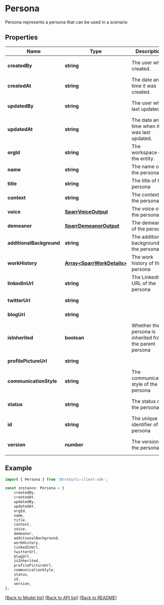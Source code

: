 # Persona

Persona represents a persona that can be used in a scenario

## Properties

Name | Type | Description | Notes
------------ | ------------- | ------------- | -------------
**createdBy** | **string** | The user who created. | [optional] [default to undefined]
**createdAt** | **string** | The date and time it was created. | [optional] [default to undefined]
**updatedBy** | **string** | The user who last updated. | [optional] [default to undefined]
**updatedAt** | **string** | The date and time when it was last updated. | [optional] [default to undefined]
**orgId** | **string** | The workspace of the entity. | [optional] [default to undefined]
**name** | **string** | The name of the persona | [default to undefined]
**title** | **string** | The title of the persona | [default to undefined]
**context** | **string** | The context of the persona | [default to undefined]
**voice** | [**SparrVoiceOutput**](SparrVoiceOutput.md) | The voice of the persona | [default to undefined]
**demeanor** | [**SparrDemeanorOutput**](SparrDemeanorOutput.md) | The demeanor of the persona | [default to undefined]
**additionalBackground** | **string** | The additional background of the persona | [default to undefined]
**workHistory** | [**Array&lt;SparrWorkDetails&gt;**](SparrWorkDetails.md) | The work history of the persona | [default to undefined]
**linkedInUrl** | **string** | The LinkedIn URL of the persona | [default to undefined]
**twitterUrl** | **string** |  | [default to undefined]
**blogUrl** | **string** |  | [default to undefined]
**isInherited** | **boolean** | Whether the persona is inherited from the parent persona | [optional] [default to false]
**profilePictureUrl** | **string** |  | [default to undefined]
**communicationStyle** | **string** | The communication style of the persona | [optional] [default to 'balanced']
**status** | **string** | The status of the persona | [optional] [default to 'active']
**id** | **string** | The unique identifier of the persona | [optional] [default to undefined]
**version** | **number** | The version of the persona | [optional] [default to 1]

## Example

```typescript
import { Persona } from '@trata/ts-client-sdk';

const instance: Persona = {
    createdBy,
    createdAt,
    updatedBy,
    updatedAt,
    orgId,
    name,
    title,
    context,
    voice,
    demeanor,
    additionalBackground,
    workHistory,
    linkedInUrl,
    twitterUrl,
    blogUrl,
    isInherited,
    profilePictureUrl,
    communicationStyle,
    status,
    id,
    version,
};
```

[[Back to Model list]](../README.md#documentation-for-models) [[Back to API list]](../README.md#documentation-for-api-endpoints) [[Back to README]](../README.md)
